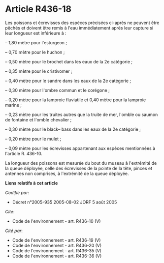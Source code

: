 # Article R436-18

Les poissons et écrevisses des espèces précisées ci-après ne peuvent être pêchés et doivent être remis à l'eau immédiatement
après leur capture si leur longueur est inférieure à :

– 1,80 mètre pour l'esturgeon ;

– 0,70 mètre pour le huchon ;

– 0,50 mètre pour le brochet dans les eaux de la 2e catégorie ;

– 0,35 mètre pour le cristivomer ;

– 0,40 mètre pour le sandre dans les eaux de la 2e catégorie ;

– 0,30 mètre pour l'ombre commun et le corégone ;

– 0,20 mètre pour la lamproie fluviatile et 0,40 mètre pour la lamproie marine ;

– 0,23 mètre pour les truites autres que la truite de mer, l'omble ou saumon de fontaine et l'omble chevalier ;

– 0,30 mètre pour le black– bass dans les eaux de la 2e catégorie ;

– 0,20 mètre pour le mulet ;

– 0,09 mètre pour les écrevisses appartenant aux espèces mentionnées à l'article R. 436-10.

La longueur des poissons est mesurée du bout du museau à l'extrémité de la queue déployée, celle des écrevisses de la pointe
de la tête, pinces et antennes non comprises, à l'extrémité de la queue déployée.

**Liens relatifs à cet article**

_Codifié par_:

  - Décret n°2005-935 2005-08-02 JORF 5 août 2005

_Cite_:

  - Code de l'environnement - art. R436-10 (V)

_Cité par_:

  - Code de l'environnement - art. R436-19 (V)
  - Code de l'environnement - art. R436-20 (V)
  - Code de l'environnement - art. R436-35 (V)
  - Code de l'environnement - art. R436-36 (V)
